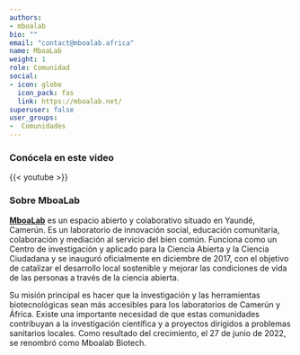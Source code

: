 ```yaml
---
authors:
- mboalab
bio: ""
email: "contact@mboalab.africa"
name: MboaLab
weight: 1
role: Comunidad
social:
- icon: globe
  icon_pack: fas
  link: https://mboalab.net/
superuser: false
user_groups:
-  Comunidades
---
```


### Conócela en este video

{{< youtube  >}} 

### Sobre MboaLab

**[MboaLab](https://mboalab.net/)** es un espacio abierto y colaborativo situado en Yaundé, Camerún. Es un laboratorio de innovación social, educación comunitaria, colaboración y mediación al servicio del bien común. Funciona como un Centro de investigación y aplicado para la Ciencia Abierta y la Ciencia Ciudadana y se inauguró oficialmente en diciembre de 2017, con el objetivo de catalizar el desarrollo local sostenible y mejorar las condiciones de vida de las personas a través de la ciencia abierta.

Su misión principal es hacer que la investigación y las herramientas biotecnológicas sean más accesibles para los laboratorios de Camerún y África. Existe una importante necesidad de que estas comunidades contribuyan a la investigación científica y a proyectos dirigidos a problemas sanitarios locales. Como resultado del crecimiento, el 27 de junio de 2022, se renombró como Mboalab Biotech.

